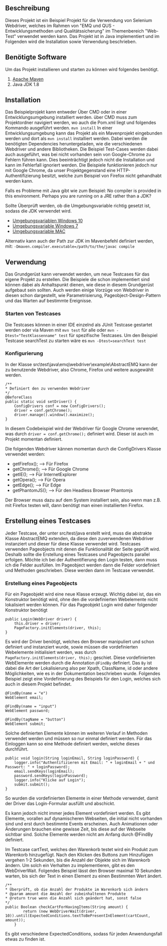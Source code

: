 ## Beschreibung

Dieses Projekt ist ein Beispiel Projekt für die Verwendung von Selenium Webdriver, welches im Rahmen
von "EMQ und QUS - Entwicklungsmethoden und Qualitätssicherung" im Themenbereich "Web-Test" verwendet werden kann.
Das Projekt ist in Java implementiert und im Folgenden wird die Installation sowie Verwendung beschrieben.

## Benötigte Software
Um das Projekt installieren und starten zu können wird folgendes benötigt.
1. [Apache Maven](https://maven.apache.org/)
2. Java JDK 1.8

## Installation

Das Beispielprojekt kann entweder Über CMD oder in einer Entwicklungsumgebung installiert werden.
über CMD muss zum Projektordner navigiert werden, wo auch die Pom.xml liegt und folgendes Kommando ausgeführt werden.
`mvn install`
In einer Entwicklungsumgebung kann das Projekt als ein Mavenprojekt eingebunden werden und dort als `mvn install` installiert werden. Dabei werden die benötigten Dependencies heruntergeladen, wie die verschiedenen Webdriver und andere Bibliotheken.
Die Beispiel Test-Cases werden dabei auch ausgeführt, was bei nicht vorhanden sein von Google-Chrome zu Fehlern führen kann. Dies beeinträchtigt jedoch nicht die Installation und kann im Fehlerfall ignoriert werden. Die Beispiele funktionieren jedoch nur mit Google Chrome, da unser Projektgegenstand eine HTTP-Authentifizierung besitzt, welche zum Beispiel von Firefox nicht gehandhabt werden kann.

Falls es Probleme mit Java gibt wie zum Beispiel:
No compiler is provided in this environment. Perhaps you are running on a JRE rather than a JDK?

Sollte Überprüft werden, ob die Umgebungsvariable richtig gesetzt ist, sodass die JDK verwendet wird.
* [Umgebungsvariablen Windows 10](http://www.programmierenlernenhq.de/java-8-installieren-auf-windows-10-pc/)
* [Umgebungsvariable Windows 7](http://www.java-forum.org/thema/java-umgebungsvariable-einstellen-unter-windows-7.94072/)
* [Umgebungsvariable MAC](https://www.mkyong.com/java/how-to-set-java_home-environment-variable-on-mac-os-x/)

Alternativ kann auch der Path zur JDK im Mavenbefehl definiert werden, mit: `-Dmaven.compiler.executable=/path/to/the/javac compile`

## Verwendung

Das Grundgerüst kann verwendet werden, um neue Testcases für das eigene Projekt zu erstellen. Die Beispiele die schon implementiert sind können dabei als Anhaltspunkt dienen, wie diese in diesem Grundgerüst aufgebaut sein sollten.
Auch werden einige Vorzüge von Webdriver in diesen schon dargestellt, wie Parametrisierung, Pageobject-Design-Pattern und das Warten auf bestimmte Ereignisse.

### Starten von Testcases
Die Testcases können in einer IDE einzelnd als JUnit Testcase gestartet werden oder via Maven mit `mvn test` für alle oder `mvn -Dtest="TestKlassenname" test` für spezifische Testcases. Um den Beispiel Testcase searchTest zu starten wäre es
`mvn -Dtest=searchTest test`


### Konfigurierung

In der Klasse src\test\java\emq\webdriver\example\AbstractEMQ kann der zu benutzende Webdriver, also Chrome, Firefox und weitere ausgewählt werden.

```
/**
* Definiert den zu verwenden Webdriver
*/
@BeforeClass
public static void setDriver() {
	ConfigDrivers conf = new ConfigDrivers();
	driver = conf.getChrome();
	driver.manage().window().maximize();
}
```
In diesem Codebeispiel wird der Webdriver für Google Chrome verwendet, was durch `driver = conf.getChrome();`
definiert wird. Dieser ist auch im Projekt momentan definiert.

Die folgenden Webdriver kännen momentan durch die ConfigDrivers Klasse verwendet werden:
* getFirefox();  --> Für Firefox
* getChrome();   --> Für Google Chrome
* getIE(); --> Für InternetExplorer
* getOpera(); --> Für Opera
* getEdge(); --> Für Edge
* getPhantomJS(); --> Für den Headless Browser Phantomjs

Der Browser muss dazu auf dem System installiert sein, also wenn man z.B. mit Firefox testen will, dann benötigt man einen installierten Firefox.



## Erstellung eines Testcases

Jeder Testcase, der unter src/test/java erstellt wird, muss die abstrakte Klasse AbstractEMQ extenden, da diese den zuverwendenen Webdriver instanziert und dieser für diese Klasse verwendet wird.
Testcases verwenden Pageobjects mit denen die Funktionalität der Seite geprüft wird. Deshalb sollte die Erstellung eines Testcases und Pageobjects parallel erfolgen. Möchte ich bei der Authentifierung den Login testen,
dann muss ich die Felder ausfüllen. Im Pageobject werden dann die Felder vordefiniert und Methoden geschrieben. Diese werden dann im Testcase verwendet.

### Erstellung eines Pageobjects

Für ein Pageobjekt wird eine neue Klasse erzeugt. Wichtig dabei ist, das ein Konstruktor benötigt wird, ohne den die vordefinierten Webelemente nicht lokalisiert werden können. Für das Pageobjekt Login wird daher folgender Konstruktor benötigt

```
public Login(WebDriver driver) {
	this.driver = driver;
	PageFactory.initElements(driver, this);
}
```

Es wird der Driver benötigt, welches den Browser manipuliert und schon definiert und instanziert wurde, sowie müssen die vordefinierten Webelemente initialisiert werden, was durch `PageFactory.initElements(driver, this);` geschiet.
Diese vordefinierten WebElemente werden durch die Annotation `@FindBy` definiert. Das `By` ist dabei die Art der Lokalisierung also per Xpath, ClassName, id oder andere Möglichkeiten, wie es in der Dokumentation beschrieben wurde.
Folgendes Beispiel zeigt eine Vordefinierung des Beispiels für den Login, welches sich auch in diesem Projekt befindet.

```
@FindBy(name = "e")
WebElement email;

@FindBy(name = "input")
WebElement password;

@FindBy(tagName = "button")
WebElement submit;
```

Solche definierten Elemente können im weiteren Verlauf in Methoden verwendet werden und müssen so nur einmal definiert werden. Für das Einloggen kann so eine Methode definiert werden, welche dieses durchführt.

```
public void login(String loginEmail, String loginPassword) {
	logger.info("Authentifizieren mit Email: " + loginEmail + " und Passwort: " + loginPassword);
	email.sendKeys(loginEmail);
	password.sendKeys(loginPassword);
	logger.info("Klicke auf Login");
	submit.submit();
}
```

So wurden die vordefinierten Elemente in einer Methode verwendet, damit der Driver das Login-Formular ausfüllt und abschickt.

Es kann jedoch nicht immer jedes Element vordefiniert werden. Es gibt Elemente, vorallen auf dynamischeren Webseiten, die initial nicht vorhanden sind und erst durch bestimmte Events erscheinen. Auch Animationen oder Änderungen brauchen eine gewisse Zeit, bis diese auf der Webseite sichtbar sind. Solche Elemente werden nicht am Anfang durch @FindBy definiert.

Im Testcase cartTest, welches den Warenkorb testet wird ein Produkt zum Warenkorb hinzugefügt. Nach den Klicken des Buttons zum Hinzufügen vergehen 1-2 Sekunden, bis die Anzahl der Objekte sich im Warenkorb ändern. Um solch ein Verhalten zu implementieren, gibt es den WebDriverWait. Folgendes Beispiel lässt den Browser maximal 10 Sekunden warten, bis sich der Text in einen Element zu einen Bestimmten Wert ändert.
```
/**
* Überprüft, ob die Anzahl der Produkte im Warenkorb sich ändern
* @param amount die Amzahl der zubeinhaltenen Produkte
* @return true wenn die Anzahl sich geändert hat, sonst false
*/
public Boolean checkCartForHavingItems(String amount) {
		return (new WebDriverWait(driver, 10)).until(ExpectedConditions.textToBePresentInElement(cartCount, amount));
	}
```
Es gibt verschiedene ExpectedConditions, sodass für jeden Anwendungsfall etwas zu finden ist.

